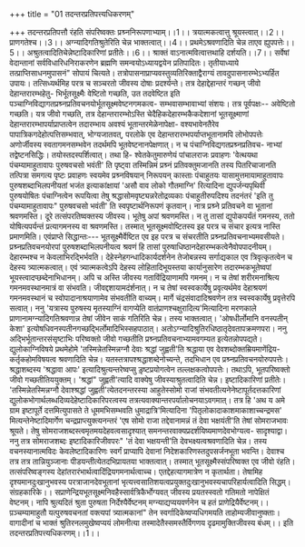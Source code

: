 +++
title = "01 तदन्तरप्रतिपत्त्यधिकरणम्"

+++
तदन्तरप्रतिपत्तौ रंहति संपरिष्वक्तः प्रश्र्ननिरूपणाभ्याम्।।1।। त्रयात्मकत्वात्तु श्रूयस्त्वात्।।2।। प्राणगतेश्च।।3।। अग्न्यादिगतिश्रुतेरिति चेन्न भाक्तत्वात्।।4।। प्रथमेऽश्रवणादिति चेन्न ताएव ह्युपपत्तेः।।5।। अश्रुतत्वादितिचेन्नेष्टादिकारिणां प्रतीतेः।।6।। श्राक्तं वाऽनात्मवित्वात्तथाहि दर्शयति।।7।। सर्वेषां वेदान्तानां सर्वविधारिधनिराकरणेन ब्रह्मणि समन्वयोऽध्यायद्वयेन प्रतिपादितः। तृतीयाध्याये तत्प्राप्तिसाधनमुपासनं" सोपायं चित्यते। तत्रोपासनाप्राप्यवस्तुव्यतिरिक्ताद्वैराग्यं तावदुपासनारम्भेऽभ्यर्हित उपायः। तत्सिध्यर्थमिह परत्र च सञ्चरतो जीवस्य दोषाः प्रदर्श्यन्ते। तत्र देहाद्देहान्तरं गच्छन् जीवो देहान्तरारम्भहेतु- भिर्भूतसूक्ष्मैः वेष्टितो गच्छति, उत तदवेष्टित इति पञ्चाग्निविद्यागतप्रश्र्नप्रतिवचनयोर्भूतसूक्ष्मवेष्टनगमकत्व- सम्भवासम्भावाभ्यां संशयः। तत्र पूर्वपक्षः-- अवेष्टितो गच्छति। यत्र जीवो गच्छति, तत्र देहान्तरारम्भोऽस्ति चेदैहिकदेहारम्भकैकदेशानां भूतसूक्ष्माणां देहान्तरारम्भापर्याप्राप्तत्वेन तदारम्भाय अवश्यं भूतान्तरमेळेनापेक्षा- वश्यभावेनतैरेव पापात्रिकगदेहोत्पत्तिसम्भवात्, भोग्यजातवत्, परलोके एव देहान्तरारम्भपर्याप्तभूतानामपि लोभोपपत्तेः अणोर्जीवस्य स्वतागमनसम्भवेन तदर्थमपि भूतवेष्टनानपेक्षणात्। न च पंचाग्निविद्यगतप्रश्र्नप्रतिवच- नाभ्यां तद्वेष्टनसिद्धिः। तयोस्तदस्पर्शित्वात्। तथा हि- श्वेतकेतुमारुणेयं पांचालराजः प्रवाहणः 'वेत्थयथा पंचम्यामाहुतावापः पुरुषवचसो भवंती' ति पृष्ट्वा तस्मिन्निमं प्रश्र्नं प्रतिवक्तुमजानति तस्य पितरिचाजानति तत्पित्रा समगत्य पृष्टः प्रवाहणः स्वयमेव प्रश्र्नविषयान् निरूपयन् कास्ताः पंचाहुतयः यासामुत्तमायामाहुतावापः पुरुषशब्दाभिलपनीयतां भजंत इत्याकांक्षायां 'असौ वाव लोको गौतमाग्नि' रित्यादिना द्युपर्जन्यपृथिवी पुरुषयोषितः पंचाग्नित्वेन रूपयित्वा तेषु श्रद्धासोमवृष्ट्यन्नरेतोद्रव्यकाः पंचाहुतीरुपदिश्य तदनंतरं 'इति तु पंचम्यामाहुतावापः" पुरुषवचसो भवंती' ति स्वपृष्टार्थनिरूपणं कृतवान्। नात्र प्रश्र्ने प्रतिवचने वा भूतानां श्रवणमस्ति। दूरे तत्संपरतिष्वक्तस्य जीवस्य। भूतेषु अपां श्रवणमस्ति। न तु तासां द्युपोकपर्यंतं गमनस्य, ततो योषित्यपर्यन्तं प्रत्यागमनस्य वा श्रवणमस्ति। तस्मात् भूतसूक्ष्मवोष्टितस्य इह परत्र च संचार इत्यत्र नास्ति प्रमाणमिति। एवंप्राप्ते सिद्धान्तः--- भूतसूक्ष्मैर्वेष्टित एव इह परत्र च संचरतीति प्रश्र्नप्रतिवचनाभ्यमवसीयते। प्रश्र्नप्रतिवचनयोरपां पुरुषशब्दाभिलपनीयत्व श्रवणं हि तासां पुरुषाधिष्ठानदेहारम्भकत्वेनैवोपपादनीयम्। देहारम्भश्च न केवलाभिरद्भिर्भवति। देहेस्नेहगन्धादिकार्यदर्शनेन तेजोबन्नस्य सर्गाद्यकाल एव त्रिवृत्कृतत्वेन च देहस्य त्र्यात्मकत्वात्। एवं त्र्यात्मकत्वेऽपि देहस्य लोहितादिभूयस्तया कार्यानुसारेण तदारम्भकभूतेष्वपां भूयस्त्वादप्छब्देनाभिधानम्। अपि च अस्ति जीवस्य गताविंद्रियाणामपि गमनम्। न च तेषां शरीरमनाश्रित्य गमनमवस्थानमात्रं वा संभवति। जीवद्दशायामदंर्शनात्। न च तेषां स्वस्वकार्येषु प्रवृत्यर्थमेव देहाश्रयणं गमनमवस्थानं च स्वोपादानाश्रयाणामेव संभवतीति वाच्यम्। मार्गे चंद्रसंवादादिश्रवणेन तत्र स्वस्वकार्येषु प्रवृत्तेरपि सत्वात्। ननु 'यत्रास्य पुरुषस्य मृतस्याग्निं वागप्येति वातंप्राणश्चक्षुरादित्य'मित्यादिना मरणकाले प्राणानामग्न्यादिगतिश्रवणान्न तेषां जीवेन साकं गतिरिति चेन्न। तस्य भाक्तत्वात्। 'ओषधीर्लोमानि वनस्पतीन् केशा' इत्योषधिवनस्पतीनगच्छद्भिर्लोमादिभिस्सहपाठात्। अतोऽग्न्यादिश्रुतिरधिष्ठातृदेवतापक्रमणपरा। ननु अद्भिर्भूतान्तरसंसृष्टाभिः परिष्वक्तो जीवो गच्छतीति प्रश्र्नप्रतिवचनाभ्यामवगम्यत इत्येतन्नोपपद्यते। द्युलोकाग्निविषये प्रथमेहोमे 'तस्मिन्नेतस्मिन्नग्नौ देवाः श्रद्धां जुह्वती'ति श्रद्धाया एव देवशब्दोक्तम्रियमाणेंद्रिय- कर्तृकहोमविषयत्व श्रवणादिति चेन्न। यतस्तत्रापश्श्रद्धाशब्देनोच्यन्ते, तदभिधान एव प्रश्र्नप्रतिवचनयोरुपपत्तेः। श्रद्धाशब्दस्य 'श्रद्धावा आपः' इत्यादिश्रुत्यन्तरेष्वप्सु ड़ृष्टप्रयोगत्वेन तल्लक्षकत्वोपपत्तेः। तथाऽपि, भूतपरिष्वक्तो जीवो गच्छतीतिययुक्तम्। 'श्रद्धां" जुह्वती'त्यादि वाक्येषु जीवस्याश्रुतत्वादिति चेन्न। इष्टादिकारिणां प्रतीतेः। 'तस्मिन्नेतस्मिन्नग्नौ देवाश्श्रद्धां जुह्वती'त्येतदनन्तरस्या आहुतेस्सोमो राजां संभवतीत्यनेनेष्टापूर्तदत्तकारिणां द्युलोकभोगार्थलब्धदिव्यदेहेष्टादिकारिपरत्वस्य तत्रत्यवाक्यान्तरपर्यालोचनयाऽवगमात्। तत्र हि 'अथ य अमे ग्राम इष्टापूर्ते दत्तमित्युपासते ते धूममभिसम्भवति धुमाद्रात्रि'मित्यादिना 'पितृलोकादाकाशमाकाशाच्चन्द्रमस' मित्यन्तेनेष्टादिमार्गेण चन्द्रप्राप्त्युक्त्यनन्तरं 'एष सोमो राजा तद्देवानामन्नं तं देवा भक्षयंती'ति तेषां सोमराजभावः श्रूयते। तेषु सोमराजशब्दस्त्वमृतमयदेहवत्वसादृश्यात् समनन्तरवाक्यप्रदर्शयिष्यमाणदेवभोग्यत्व- सादृश्याद्वा। ननु तत्र सोमराजशब्दः इष्टादिकारिजीवपरः" 'तं देवा भक्षयन्ती'ति देवभक्ष्यत्वश्रवणादिति चेन्न। तस्य वचनस्यानात्मविदः केवलेष्टादिकारिणः स्वर्गं प्राप्यापि देवानां निदेशकारिणस्तदुपसर्जनभूता भवन्ति। देवाश्च तत्र तत्र तान्नियुञ्जानाः पीडयन्तीत्येतदभिप्रायतया भाक्तत्वात्। तस्मात् भूतसूक्ष्मैस्संपरिष्वक्त एव जीवो रंहति। तत्संपरिष्वङ्गस्य देहांतरारंभार्थत्वादिंद्रियगमनार्थत्वाच्च। एतद्देहत्यागमात्रेण न कृतार्थता। तेषामिह दृश्यमानदुःखानुभवस्य परत्राजानदेवभूतानां भृत्यत्त्वसातिशयत्वप्रयुक्तदुःखानुभवस्यचापरिहार्यत्वादिति सिद्धम्। संग्रहकारिके।। सप्राणेन्द्रियभूतसूक्ष्मनिवहैस्सार्वत्रिकैर्भोग्यवत् जीवस्य प्रयतस्स्वतो गतिमतो नापेक्षितं वेष्टनम्। नापि श्रुत्यदितं श्रुता पुरुषता निर्देश्यैर्वेष्टनम् मग्न्याद्यप्ययवर्णनेन च हतं प्राणेद्रियैर्वेष्टनम्।। प़ञ्चम्यामाहुतौ यत्पुरुषवचनतां वक्त्यपां त्र्यात्मकानां" तेन स्वर्गादिकेष्वप्यधिगमयति ताहोम्यजीवानुष्क्ताः। वागादीनां च भाक्तं श्रुतिरनलमुखेष्वप्ययं लोमनीत्या तस्मादेतैस्समस्तैर्विगणय दृढमामुक्तिजीवस्य बंधम्।। इति तदन्तरप्रतिपत्त्यधिकरणम्।।1।।